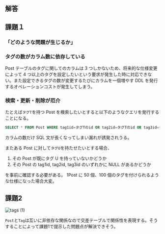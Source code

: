 ## 解答

## 課題１

### 「どのような問題が生じるか」

### タグの数がカラム数に依存している

Post テーブルのタグに関してのカラムは 3 つしかないため、将来的な仕様変更によって 4 つ以上のタグを設定したいという要求が発生した時に対応できない。また設定できるタグの数が変更するたびにカラムを一個増やす DDL を発行するオペレーションコストが発生してしまう。

### 検索・更新・削除が厄介

たとえば`タグT`を持つ Post を検索したいとすると以下のようなクエリを発行することになる。

```sql
SELECT * FROM Post WHERE tag1id=タグTのid OR tag2id=タグTのid OR tag3id=タグTのid;
```

カラムの数だけ SQL 文が長くなってしまい漏れが誘発されうる。

またある Post に対して`タグU`を持たせたいとする場合、

1. その Post が既にタグ U を持っていないかどうか
2. その Post の tag1id, tag2id, tag3id のいずれかに NULL があるかどうか

を事前に確認する必要がある。
1Post に 50 個、100 個のタグを付けられるような仕様になった場合大変。

## 課題2


![tags (1)](https://user-images.githubusercontent.com/76472239/190937254-b215b431-da0a-43da-9c88-bbf0e27ff3b1.png)

`Post`と`Tag`は互いに非依存な関係なので交差テーブルで関係性を表現する。そうすることによって課題1で提示した問題点が解決できそう。

